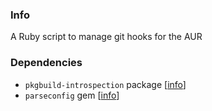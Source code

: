 ### Info

A Ruby script to manage git hooks for the AUR

### Dependencies

- `pkgbuild-introspection` package [[info](https://www.archlinux.org/packages/community/any/pkgbuild-introspection/)]
- `parseconfig` gem [[info](https://rubygems.org/gems/parseconfig)]
